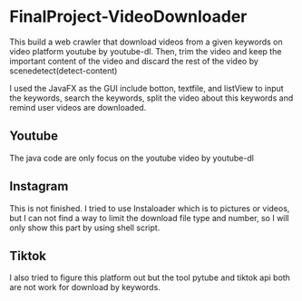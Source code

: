 # FinalProject-VideoDownloader

This build a web crawler that download videos from a given keywords on video platform youtube by youtube-dl. Then, trim the video and keep the important content of the video and discard the rest of the video by scenedetect(detect-content)

I used the JavaFX as the GUI include botton, textfile, and listView to input the keywords, search the keywords, split the video about this keywords and remind user videos are downloaded. 

## Youtube

The java code are only focus on the youtube video by youtube-dl

## Instagram

This is not finished. I tried to use Instaloader which is to pictures or videos, but I can not find a way to limit the download file type and number, so I will only show this part by using shell script. 

## Tiktok

I also tried to figure this platform out but the tool pytube and tiktok api both are not work for download by keywords. 

